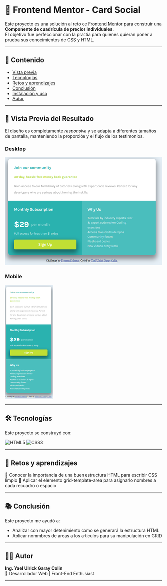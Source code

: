 # 📱 Frontend Mentor - Card Social

Este proyecto es una solución al reto de [Frontend Mentor](https://www.frontendmentor.io/challenges/single-price-grid-component-5ce41129d0ff452fec5abbbc) para construir una **Componente de cuadrícula de precios individuales**.  
El objetivo fue perfeccionar con la practia para quienes quieran poner a prueba sus conocimientos de CSS y HTML.

---

## 📑 Contenido

- [Vista previa](#vista-previa)
- [Tecnologías](#tecnologías)
- [Retos y aprendizajes](#retos-y-aprendizajes)
- [Conclusión](#conclusión)
- [Instalación y uso](#instalación-y-uso)
- [Autor](#autor)

---

## 🚀 Vista Previa del Resultado

El diseño es completamente _responsive_ y se adapta a diferentes tamaños de pantalla, manteniendo la proporción y el flujo de los testimonios.

### Desktop

![Vista previa del proyecto en escritorio](images/Resultado.png)

### Mobile

![Vista previa del proyecto en móvil](images/Resultado-mobile.png)

---

## 🛠️ Tecnologías

Este proyecto se construyó con:

![HTML5](https://img.shields.io/badge/HTML5-E34F26?style=for-the-badge&logo=html5&logoColor=white)
![CSS3](https://img.shields.io/badge/CSS3-1572B6?style=for-the-badge&logo=css3&logoColor=white)

---

## 🚀 Retos y aprendizajes

🔹 Conocer la importancia de una buen estructura HTML para escribir CSS limpio
🔹 Aplicar el elemento grid-template-area para asignarlo nombres a cada recuadro o espacio

---

## 📚 Conclusión

Este proyecto me ayudó a:

- Analizar con mayor detenimiento como se generará la estructura HTML
- Aplicar nommbres de areas a los articulos para su manipulación en GRID

---

## 👨‍💻 Autor

**Ing. Yael Ulrick Garay Colin**  
💼 Desarrollador Web | Front-End Enthusiast

---
